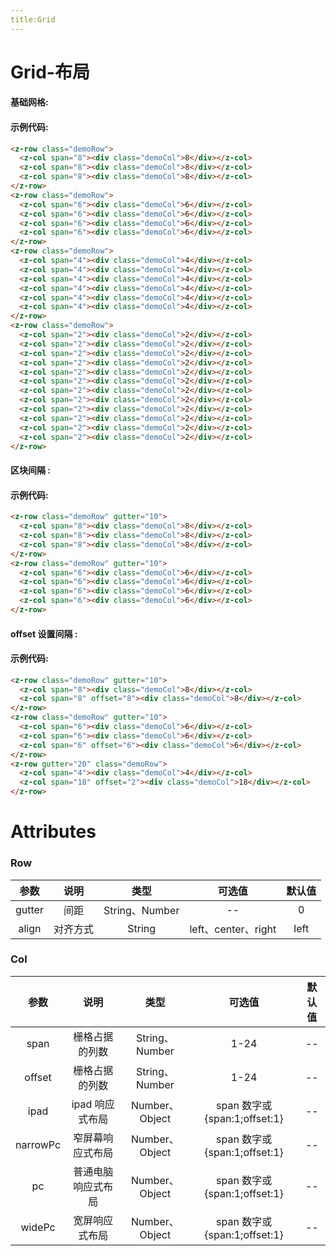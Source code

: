 ```yaml
---
title:Grid
---
```


# Grid-布局

#### 基础网格:

<ClientOnly>
<grid-demos></grid-demos>
</ClientOnly>

#### 示例代码:

```html
<z-row class="demoRow">
  <z-col span="8"><div class="demoCol">8</div></z-col>
  <z-col span="8"><div class="demoCol">8</div></z-col>
  <z-col span="8"><div class="demoCol">8</div></z-col>
</z-row>
<z-row class="demoRow">
  <z-col span="6"><div class="demoCol">6</div></z-col>
  <z-col span="6"><div class="demoCol">6</div></z-col>
  <z-col span="6"><div class="demoCol">6</div></z-col>
  <z-col span="6"><div class="demoCol">6</div></z-col>
</z-row>
<z-row class="demoRow">
  <z-col span="4"><div class="demoCol">4</div></z-col>
  <z-col span="4"><div class="demoCol">4</div></z-col>
  <z-col span="4"><div class="demoCol">4</div></z-col>
  <z-col span="4"><div class="demoCol">4</div></z-col>
  <z-col span="4"><div class="demoCol">4</div></z-col>
  <z-col span="4"><div class="demoCol">4</div></z-col>
</z-row>
<z-row class="demoRow">
  <z-col span="2"><div class="demoCol">2</div></z-col>
  <z-col span="2"><div class="demoCol">2</div></z-col>
  <z-col span="2"><div class="demoCol">2</div></z-col>
  <z-col span="2"><div class="demoCol">2</div></z-col>
  <z-col span="2"><div class="demoCol">2</div></z-col>
  <z-col span="2"><div class="demoCol">2</div></z-col>
  <z-col span="2"><div class="demoCol">2</div></z-col>
  <z-col span="2"><div class="demoCol">2</div></z-col>
  <z-col span="2"><div class="demoCol">2</div></z-col>
  <z-col span="2"><div class="demoCol">2</div></z-col>
  <z-col span="2"><div class="demoCol">2</div></z-col>
  <z-col span="2"><div class="demoCol">2</div></z-col>
</z-row>
```

#### 区块间隔 :

<ClientOnly>
<grid-demos2></grid-demos2>
</ClientOnly>

#### 示例代码:

```html
<z-row class="demoRow" gutter="10">
  <z-col span="8"><div class="demoCol">8</div></z-col>
  <z-col span="8"><div class="demoCol">8</div></z-col>
  <z-col span="8"><div class="demoCol">8</div></z-col>
</z-row>
<z-row class="demoRow" gutter="10">
  <z-col span="6"><div class="demoCol">6</div></z-col>
  <z-col span="6"><div class="demoCol">6</div></z-col>
  <z-col span="6"><div class="demoCol">6</div></z-col>
  <z-col span="6"><div class="demoCol">6</div></z-col>
</z-row>
```

#### offset 设置间隔 :

<ClientOnly>
<grid-demos3></grid-demos3>
</ClientOnly>

#### 示例代码:

```html
<z-row class="demoRow" gutter="10">
  <z-col span="8"><div class="demoCol">8</div></z-col>
  <z-col span="8" offset="8"><div class="demoCol">8</div></z-col>
</z-row>
<z-row class="demoRow" gutter="10">
  <z-col span="6"><div class="demoCol">6</div></z-col>
  <z-col span="6"><div class="demoCol">6</div></z-col>
  <z-col span="6" offset="6"><div class="demoCol">6</div></z-col>
</z-row>
<z-row gutter="20" class="demoRow">
  <z-col span="4"><div class="demoCol">4</div></z-col>
  <z-col span="18" offset="2"><div class="demoCol">18</div></z-col>
</z-row>
```

# Attributes

### Row

|  参数  |   说明   |      类型      |       可选值        | 默认值 |
| :----: | :------: | :------------: | :-----------------: | :----: |
| gutter |   间距   | String、Number |         --          |   0    |
| align  | 对齐方式 |     String     | left、center、right |  left  |

### Col

|   参数   |        说明        |      类型      |            可选值            | 默认值 |
| :------: | :----------------: | :------------: | :--------------------------: | :----: |
|   span   |   栅格占据的列数   | String、Number |             1-24             |   --   |
|  offset  |   栅格占据的列数   | String、Number |             1-24             |   --   |
|   ipad   |  ipad 响应式布局   | Number、Object | span 数字或{span:1;offset:1} |   --   |
| narrowPc |  窄屏幕响应式布局  | Number、Object | span 数字或{span:1;offset:1} |   --   |
|    pc    | 普通电脑响应式布局 | Number、Object | span 数字或{span:1;offset:1} |   --   |
|  widePc  |   宽屏响应式布局   | Number、Object | span 数字或{span:1;offset:1} |   --   |
